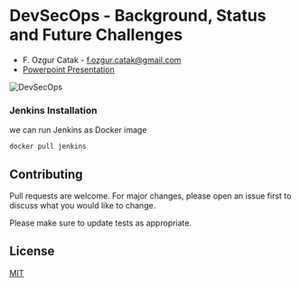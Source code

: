 # DevSecOps - Background, Status and Future Challenges

 - F. Ozgur Catak - f.ozgur.catak@gmail.com 
 - [Powerpoint Presentation](https://github.com/ocatak/devsecops-tutorial/raw/master/DevSecOps.pdf)


![DevSecOps](devsecops.png)

### Jenkins Installation
we can run Jenkins as Docker image

```console
docker pull jenkins
```

## Contributing
Pull requests are welcome. For major changes, please open an issue first to discuss what you would like to change.

Please make sure to update tests as appropriate.

## License
[MIT](https://choosealicense.com/licenses/mit/)






